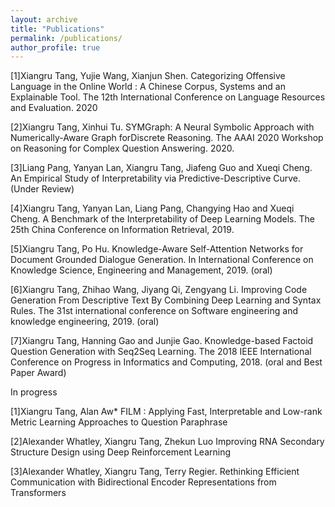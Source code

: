 ```yaml
---
layout: archive
title: "Publications"
permalink: /publications/
author_profile: true
---
```



[1]Xiangru Tang, Yujie Wang, Xianjun Shen. Categorizing Offensive Language in the Online World : A Chinese Corpus, Systems and an Explainable Tool. The 12th International Conference on Language Resources and Evaluation. 2020

[2]Xiangru Tang, Xinhui Tu. SYMGraph: A Neural Symbolic Approach with Numerically-Aware Graph forDiscrete Reasoning. The AAAI 2020 Workshop on Reasoning for Complex Question Answering. 2020.

[3]Liang Pang, Yanyan Lan, Xiangru Tang, Jiafeng Guo and Xueqi Cheng. An Empirical Study of Interpretability via Predictive-Descriptive Curve. (Under Review)

[4]Xiangru Tang, Yanyan Lan, Liang Pang, Changying Hao and Xueqi Cheng. A Benchmark of the Interpretability of Deep Learning Models. The 25th China Conference on Information Retrieval, 2019.

[5]Xiangru Tang, Po Hu. Knowledge-Aware Self-Attention Networks for Document Grounded Dialogue Generation. In International Conference on Knowledge Science, Engineering and Management, 2019. (oral)

[6]Xiangru Tang, Zhihao Wang, Jiyang Qi, Zengyang Li. Improving Code Generation From Descriptive Text By Combining Deep Learning and Syntax Rules. The 31st international conference on Software engineering and knowledge engineering, 2019. (oral)

[7]Xiangru Tang, Hanning Gao and Junjie Gao. Knowledge-based Factoid Question Generation with Seq2Seq Learning. The 2018 IEEE International Conference on Progress in Informatics and Computing, 2018. (oral and Best Paper Award)

In progress

[1]Xiangru Tang, Alan Aw* FILM : Applying Fast, Interpretable and Low-rank Metric Learning Approaches to Question Paraphrase

[2]Alexander Whatley, Xiangru Tang, Zhekun Luo Improving RNA Secondary Structure Design using Deep Reinforcement Learning

[3]Alexander Whatley, Xiangru Tang, Terry Regier. Rethinking Efficient Communication with Bidirectional Encoder Representations from Transformers
